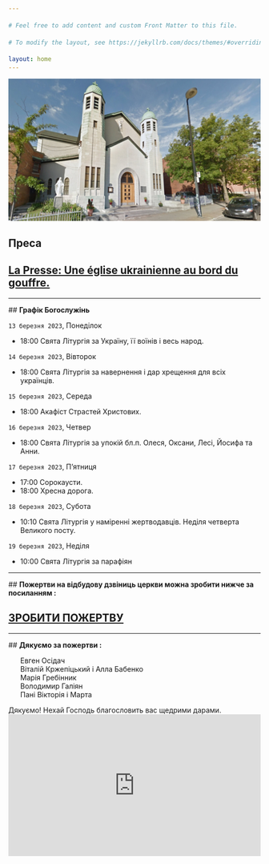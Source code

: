 ```yaml
---

# Feel free to add content and custom Front Matter to this file.

# To modify the layout, see https://jekyllrb.com/docs/themes/#overriding-theme-defaults

layout: home
---
```

![Church](assets/img/church_1.jpg)

## <b>Преса</b>

## <a href="https://www.lapresse.ca/actualites/grand-montreal/2023-03-12/centre-sud/une-eglise-ukrainienne-au-bord-du-gouffre.php">La Presse: Une église ukrainienne au bord du gouffre.</a>

---
<p></p>
## <b>Графік Богослужінь</b>

`13 березня 2023`, Понеділок

* 18:00 Свята Літургія за Україну, її воїнів і весь народ.

`14 березня 2023`, Вівторок

* 18:00 Свята Літургія за навернення і дар хрещення для всіх українців.

`15 березня 2023`, Середа

* 18:00 Акафіст Страстей Христових.

`16 березня 2023`, Четвер

* 18:00 Свята Літургія за упокій бл.п. Олеся, Оксани, Лесі, Йосифа та Анни.

`17 березня 2023`, П’ятниця

* 17:00 Сорокаусти.
* 18:00 Хресна дорога.

`18 березня 2023`, Субота

* 10:10 Свята Літургія у наміренні жертводавців.
  Неділя четверта Великого посту.

`19 березня 2023`, Неділя

* 10:00 Свята Літургія за парафіян

---
<p></p>
## <b>Пожертви на відбудову дзвіниць церкви можна зробити нижче за посиланням :</b>

## <b><a href="https://www.gofundme.com/f/church-building-needs-repairs">ЗРОБИТИ ПОЖЕРТВУ</a></b>
---
<p></p>
## <b>Дякуємо за пожертви :</b>

<ul>
Евген Осідач <br>
Віталій Кржепіцький і Алла Бабенко <br>
Марія Гребінник <br>
Володимир Галіян <br>
Пані Вікторія і Марта
</ul>
Дякуємо! Нехай Господь благословить вас щедрими дарами.

<div style="position: relative;
  overflow: hidden;
  width: 100%;
  padding-top: 56.25%;">
    <iframe style="position: absolute;
top: 0;
left: 0;
bottom: 0;
right: 0;
width: 100%;
height: 100%;" src="https://www.youtube.com/embed/YK1-bxgVvSw?&autoplay=1" frameborder="0"></iframe>
</div>
